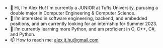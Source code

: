 - 👋 Hi, I’m Alex Hu! I'm currently a JUNIOR at Tufts University, purusing a double major in Computer Engineering & Computer Science. 
- 👀 I’m interested in software engineering, backend, and embedded positions, and am currently looking for an internship for Summer 2023. 
- 🌱 I’m currently learning more Python, and am proficient in C, C++, C#, and Python. 
- 📫 How to reach me: alex.jt.hu@gmail.com


